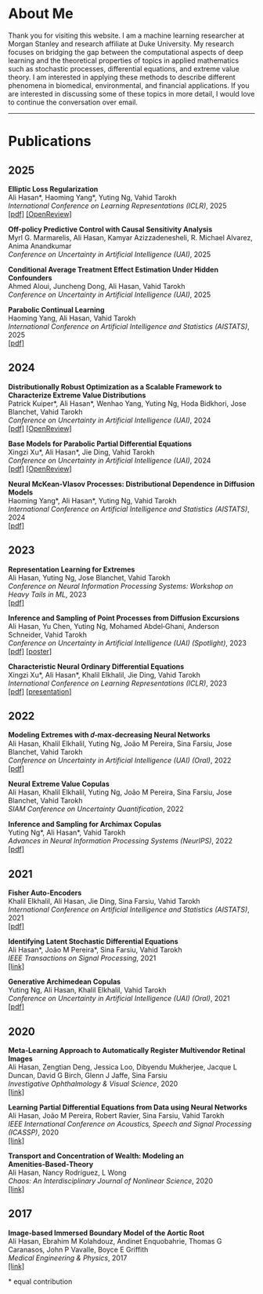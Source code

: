 # About Me
Thank you for visiting this website. I am a machine learning researcher at Morgan Stanley and research affiliate at Duke University. My research focuses on bridging the gap between the computational aspects of deep learning and the theoretical properties of topics in applied mathematics such as stochastic processes, differential equations, and extreme value theory. I am interested in applying these methods to describe different phenomena in biomedical, environmental, and financial applications. If you are interested in discussing some of these topics in more detail, I would love to continue the conversation over email.  

---

# Publications

## 2025

**Elliptic Loss Regularization**  
Ali Hasan\*, Haoming Yang\*, Yuting Ng, Vahid Tarokh  
*International Conference on Learning Representations (ICLR)*, 2025  
[[pdf]](https://arxiv.org/pdf/2503.02138) [[OpenReview]](https://openreview.net/forum?id=YwzxpZW3p7)

**Off-policy Predictive Control with Causal Sensitivity Analysis**  
Myrl G. Marmarelis, Ali Hasan, Kamyar Azizzadenesheli, R. Michael Alvarez, Anima Anandkumar  
*Conference on Uncertainty in Artificial Intelligence (UAI)*, 2025  

**Conditional Average Treatment Effect Estimation Under Hidden Confounders**  
Ahmed Aloui, Juncheng Dong, Ali Hasan, Vahid Tarokh  
*Conference on Uncertainty in Artificial Intelligence (UAI)*, 2025 

**Parabolic Continual Learning**  
Haoming Yang, Ali Hasan, Vahid Tarokh  
*International Conference on Artificial Intelligence and Statistics (AISTATS)*, 2025  
[[pdf]](https://arxiv.org/pdf/2503.02117)

## 2024

**Distributionally Robust Optimization as a Scalable Framework to Characterize Extreme Value Distributions**  
Patrick Kuiper\*, Ali Hasan\*, Wenhao Yang, Yuting Ng, Hoda Bidkhori, Jose Blanchet, Vahid Tarokh  
*Conference on Uncertainty in Artificial Intelligence (UAI)*, 2024  
[[pdf]](https://arxiv.org/pdf/2408.00131.pdf) [[OpenReview]](https://openreview.net/forum?id=h28p1SR7Gw)

**Base Models for Parabolic Partial Differential Equations**  
Xingzi Xu\*, Ali Hasan\*, Jie Ding, Vahid Tarokh  
*Conference on Uncertainty in Artificial Intelligence (UAI)*, 2024  
[[pdf]](https://arxiv.org/pdf/2407.12234.pdf) [[OpenReview]](https://openreview.net/forum?id=TLYNkysFB3)

**Neural McKean-Vlasov Processes: Distributional Dependence in Diffusion Models**  
Haoming Yang\*, Ali Hasan\*, Yuting Ng, Vahid Tarokh  
*International Conference on Artificial Intelligence and Statistics (AISTATS)*, 2024  
[[pdf]](https://arxiv.org/abs/2404.09402)  

## 2023  

**Representation Learning for Extremes**  
Ali Hasan, Yuting Ng, Jose Blanchet, Vahid Tarokh  
*Conference on Neural Information Processing Systems: Workshop on Heavy Tails in ML*, 2023  
[[pdf]](https://openreview.net/pdf?id=RNGvkRELRI)  

**Inference and Sampling of Point Processes from Diffusion Excursions**  
Ali Hasan, Yu Chen, Yuting Ng, Mohamed Abdel‑Ghani, Anderson Schneider, Vahid Tarokh  
*Conference on Uncertainty in Artificial Intelligence (UAI) (Spotlight)*, 2023  
[[pdf]](https://openreview.net/pdf?id=KIlwyX7nCi) [[poster]](https://www.auai.org/uai2023/posters/41.pdf)   

**Characteristic Neural Ordinary Differential Equations**  
Xingzi Xu\*, Ali Hasan\*, Khalil Elkhalil, Jie Ding, Vahid Tarokh  
*International Conference on Learning Representations (ICLR)*, 2023  
[[pdf]](https://openreview.net/pdf?id=loIfC8WHevK) [[presentation]](https://openreview.net/forum?id=loIfC8WHevK)   

## 2022

**Modeling Extremes with 𝑑‑max‑decreasing Neural Networks**  
Ali Hasan, Khalil Elkhalil, Yuting Ng, João M Pereira, Sina Farsiu, Jose Blanchet, Vahid Tarokh  
*Conference on Uncertainty in Artificial Intelligence (UAI) (Oral)*, 2022  
[[pdf]](https://openreview.net/pdf?id=rcUN78Ij9x5)  

**Neural Extreme Value Copulas**  
Ali Hasan, Khalil Elkhalil, Yuting Ng, João M Pereira, Sina Farsiu, Jose Blanchet, Vahid Tarokh  
*SIAM Conference on Uncertainty Quantification*, 2022  

**Inference and Sampling for Archimax Copulas**  
Yuting Ng\*, Ali Hasan\*, Vahid Tarokh  
*Advances in Neural Information Processing Systems (NeurIPS)*, 2022  
[[pdf]](https://proceedings.neurips.cc/paper_files/paper/2022/file/6d00071564ec447466fc4577743cf1b3-Paper-Conference.pdf)  

## 2021

**Fisher Auto‑Encoders**  
Khalil Elkhalil, Ali Hasan, Jie Ding, Sina Farsiu, Vahid Tarokh  
*International Conference on Artificial Intelligence and Statistics (AISTATS)*, 2021  
[[pdf]](http://proceedings.mlr.press/v130/elkhalil21a/elkhalil21a.pdf)  

**Identifying Latent Stochastic Differential Equations**  
Ali Hasan\*, João M Pereira\*, Sina Farsiu, Vahid Tarokh  
*IEEE Transactions on Signal Processing*, 2021  
[[link]](https://ieeexplore.ieee.org/document/9632430)  

**Generative Archimedean Copulas**  
Yuting Ng, Ali Hasan, Khalil Elkhalil, Vahid Tarokh  
*Conference on Uncertainty in Artificial Intelligence (UAI) (Oral)*, 2021  
[[pdf]](https://proceedings.mlr.press/v161/ng21a/ng21a.pdf)  

## 2020

**Meta‑Learning Approach to Automatically Register Multivendor Retinal Images**  
Ali Hasan, Zengtian Deng, Jessica Loo, Dibyendu Mukherjee, Jacque L Duncan, David G Birch, Glenn J Jaffe, Sina Farsiu  
*Investigative Ophthalmology & Visual Science*, 2020  
[[link]](https://iovs.arvojournals.org/article.aspx?articleid=2769264)

**Learning Partial Differential Equations from Data using Neural Networks**  
Ali Hasan, João M Pereira, Robert Ravier, Sina Farsiu, Vahid Tarokh  
*IEEE International Conference on Acoustics, Speech and Signal Processing (ICASSP)*, 2020  
[[link]](https://ieeexplore.ieee.org/document/9053750)

**Transport and Concentration of Wealth: Modeling an Amenities‑Based‑Theory**  
Ali Hasan, Nancy Rodrı́guez, L Wong  
*Chaos: An Interdisciplinary Journal of Nonlinear Science*, 2020  
[[link]](https://pubs.aip.org/aip/cha/article/30/5/053110/1030726/)  

## 2017

**Image‑based Immersed Boundary Model of the Aortic Root**  
Ali Hasan, Ebrahim M Kolahdouz, Andinet Enquobahrie, Thomas G Caranasos, John P Vavalle, Boyce E Griffith  
*Medical Engineering & Physics*, 2017  
[[link]](https://www.sciencedirect.com/science/article/abs/pii/S1350453317301820)

\* equal contribution
